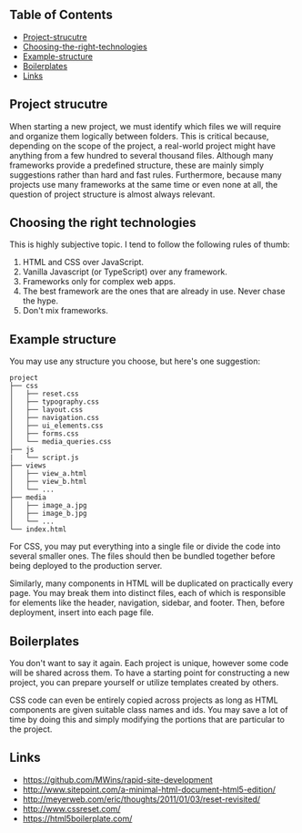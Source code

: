 ## Table of Contents
<!--ts-->

- [Project-strucutre](#Project-strucutre)
- [Choosing-the-right-technologies](#Choosing-the-right-technologies)
- [Example-structure](#Example-structure)
- [Boilerplates](#Boilerplates)
- [Links](#Links)

<!--te-->

## Project strucutre

When starting a new project, we must identify which files we will require and organize them logically between folders. This is critical because, depending on the scope of the project, a real-world project might have anything from a few hundred to several thousand files. Although many frameworks provide a predefined structure, these are mainly simply suggestions rather than hard and fast rules. Furthermore, because many projects use many frameworks at the same time or even none at all, the question of project structure is almost always relevant.

## Choosing the right technologies

This is highly subjective topic. I tend to follow the following rules of thumb:

1. HTML and CSS over JavaScript.
2. Vanilla Javascript (or TypeScript) over any framework.
3. Frameworks only for complex web apps.
4. The best framework are the ones that are already in use. Never chase the hype.
5. Don't mix frameworks.

## Example structure

You may use any structure you choose, but here's one suggestion:

    project
    ├── css
    │   ├── reset.css
    │   ├── typography.css
    │   ├── layout.css
    │   ├── navigation.css
    │   ├── ui_elements.css
    │   ├── forms.css
    │   └── media_queries.css
    ├── js
    |   └── script.js
    ├── views
    │   ├── view_a.html
    │   ├── view_b.html
    │   └── ...
    ├── media
    │   ├── image_a.jpg
    │   ├── image_b.jpg
    │   └── ...
    └── index.html

For CSS, you may put everything into a single file or divide the code into several smaller ones. The files should then be bundled together before being deployed to the production server.

Similarly, many components in HTML will be duplicated on practically every page. You may break them into distinct files, each of which is responsible for elements like the header, navigation, sidebar, and footer. Then, before deployment, insert into each page file.

## Boilerplates

You don't want to say it again. Each project is unique, however some code will be shared across them. To have a starting point for constructing a new project, you can prepare yourself or utilize templates created by others.

CSS code can even be entirely copied across projects as long as HTML components are given suitable class names and ids. You may save a lot of time by doing this and simply modifying the portions that are particular to the project.

## Links

* https://github.com/MWins/rapid-site-development
* http://www.sitepoint.com/a-minimal-html-document-html5-edition/
* http://meyerweb.com/eric/thoughts/2011/01/03/reset-revisited/
* http://www.cssreset.com/
* https://html5boilerplate.com/
